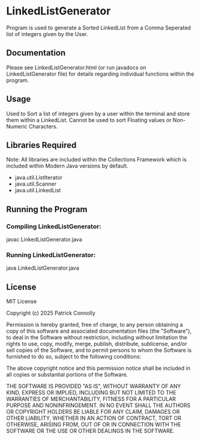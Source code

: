 # LinkedListGenerator
Program is used to generate a Sorted LinkedList from a Comma Seperated list of integers given by the User.

## Documentation
Please see LinkedListGenerator.html (or run javadocs on LinkedListGenerator file) for details 
regarding individual functions within the program.

## Usage
Used to Sort a list of integers given by a user within the terminal and store them within a LinkedList. 
Cannot be used to sort Floating values or Non-Numeric Characters.

## Libraries Required
Note: All libraries are included within the Collections Framework which is included within Modern Java versions by default.
- java.util.ListIterator
- java.util.Scanner
- java.util.LinkedList


## Running the Program

### Compiling LinkedListGenerator:
javac LinkedListGenerator.java

### Running LinkedListGenerator:
java LinkedListGenerator.java

## License
MIT License

Copyright (c) 2025 Patrick Connolly

Permission is hereby granted, free of charge, to any person obtaining a copy
of this software and associated documentation files (the "Software"), to deal
in the Software without restriction, including without limitation the rights
to use, copy, modify, merge, publish, distribute, sublicense, and/or sell
copies of the Software, and to permit persons to whom the Software is
furnished to do so, subject to the following conditions:

The above copyright notice and this permission notice shall be included in all
copies or substantial portions of the Software.

THE SOFTWARE IS PROVIDED "AS IS", WITHOUT WARRANTY OF ANY KIND, EXPRESS OR
IMPLIED, INCLUDING BUT NOT LIMITED TO THE WARRANTIES OF MERCHANTABILITY,
FITNESS FOR A PARTICULAR PURPOSE AND NONINFRINGEMENT. IN NO EVENT SHALL THE
AUTHORS OR COPYRIGHT HOLDERS BE LIABLE FOR ANY CLAIM, DAMAGES OR OTHER
LIABILITY, WHETHER IN AN ACTION OF CONTRACT, TORT OR OTHERWISE, ARISING FROM,
OUT OF OR IN CONNECTION WITH THE SOFTWARE OR THE USE OR OTHER DEALINGS IN THE
SOFTWARE.
